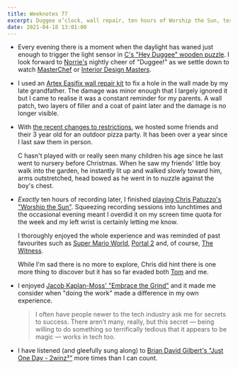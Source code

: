 ```yaml
---
title: Weeknotes 77
excerpt: Duggee o’clock, wall repair, ten hours of Worship the Sun, terrific tedium and a hot tub made of tweed.
date: 2021-04-18 13:01:00
---
```

*   Every evening there is a moment when the daylight has waned just enough to trigger the light sensor in [C's "Hey Duggee" wooden puzzle](/2020/12/28/weeknotes-61/). I look forward to [Norrie's](https://www.heyduggee.com/characters/) nightly cheer of "Duggee!" as we settle down to watch [MasterChef](https://www.bbc.co.uk/programmes/b006t1k5) or [Interior Design Masters](https://www.bbc.co.uk/programmes/m0007mmw).

*   I used an [Artex Easifix wall repair kit](https://youtu.be/Lmmkgeo0RBU) to fix a hole in the wall made by my late grandfather. The damage was minor enough that I largely ignored it but I came to realise it was a constant reminder for my parents. A wall patch, two layers of filler and a coat of paint later and the damage is no longer visible.

*   With [the recent changes to restrictions](https://www.gov.uk/guidance/covid-19-coronavirus-restrictions-what-you-can-and-cannot-do#april-whats-changed), we hosted some friends and their 3 year old for an outdoor pizza party. It has been over a year since I last saw them in person.

    C hasn't played with or really seen many children his age since he last went to nursery before Christmas. When he saw my friends' little boy walk into the garden, he instantly lit up and walked slowly toward him, arms outstretched, head bowed as he went in to nuzzle against the boy's chest.

*   _Exactly_ ten hours of recording later, I finished [playing Chris Patuzzo's "Worship the Sun"](/2021/04/11/weeknotes-76/). Squeezing recording sessions into lunchtimes and the occasional evening meant I overdid it on my screen time quota for the week and my left wrist is certainly letting me know.

    I thoroughly enjoyed the whole experience and was reminded of past favourites such as [Super Mario World](https://www.nintendo.co.uk/Games/Super-Nintendo/Super-Mario-World-752133.html), [Portal 2](https://store.steampowered.com/app/620/Portal_2/) and, of course, [The Witness](http://the-witness.net).

    While I'm sad there is no more to explore, Chris did hint there is one more thing to discover but it has so far evaded both [Tom](https://tomstu.art) and me.

*   I enjoyed [Jacob Kaplan-Moss' "Embrace the Grind"](https://jacobian.org/2021/apr/7/embrace-the-grind/) and it made me consider when "doing the work" made a difference in my own experience.

    > I often have people newer to the tech industry ask me for secrets to success. There aren’t many, really, but this secret — being willing to do something so terrifically tedious that it appears to be magic — works in tech too.

*   I have listened (and gleefully sung along) to [Brian David Gilbert's "Just One Day - 2winz²"](https://youtu.be/AdVgPCM5wEk) more times than I can count.
